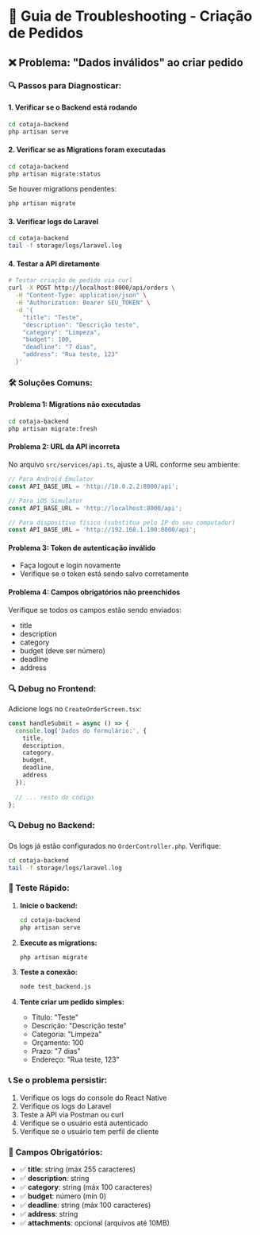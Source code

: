 # 🔧 Guia de Troubleshooting - Criação de Pedidos

## ❌ Problema: "Dados inválidos" ao criar pedido

### 🔍 Passos para Diagnosticar:

#### 1. **Verificar se o Backend está rodando**
```bash
cd cotaja-backend
php artisan serve
```

#### 2. **Verificar se as Migrations foram executadas**
```bash
cd cotaja-backend
php artisan migrate:status
```

Se houver migrations pendentes:
```bash
php artisan migrate
```

#### 3. **Verificar logs do Laravel**
```bash
cd cotaja-backend
tail -f storage/logs/laravel.log
```

#### 4. **Testar a API diretamente**
```bash
# Testar criação de pedido via curl
curl -X POST http://localhost:8000/api/orders \
  -H "Content-Type: application/json" \
  -H "Authorization: Bearer SEU_TOKEN" \
  -d '{
    "title": "Teste",
    "description": "Descrição teste",
    "category": "Limpeza",
    "budget": 100,
    "deadline": "7 dias",
    "address": "Rua teste, 123"
  }'
```

### 🛠️ Soluções Comuns:

#### **Problema 1: Migrations não executadas**
```bash
cd cotaja-backend
php artisan migrate:fresh
```

#### **Problema 2: URL da API incorreta**
No arquivo `src/services/api.ts`, ajuste a URL conforme seu ambiente:

```typescript
// Para Android Emulator
const API_BASE_URL = 'http://10.0.2.2:8000/api';

// Para iOS Simulator
const API_BASE_URL = 'http://localhost:8000/api';

// Para dispositivo físico (substitua pelo IP do seu computador)
const API_BASE_URL = 'http://192.168.1.100:8000/api';
```

#### **Problema 3: Token de autenticação inválido**
- Faça logout e login novamente
- Verifique se o token está sendo salvo corretamente

#### **Problema 4: Campos obrigatórios não preenchidos**
Verifique se todos os campos estão sendo enviados:
- title
- description
- category
- budget (deve ser número)
- deadline
- address

### 🔍 Debug no Frontend:

Adicione logs no `CreateOrderScreen.tsx`:

```typescript
const handleSubmit = async () => {
  console.log('Dados do formulário:', {
    title,
    description,
    category,
    budget,
    deadline,
    address
  });
  
  // ... resto do código
};
```

### 🔍 Debug no Backend:

Os logs já estão configurados no `OrderController.php`. Verifique:
```bash
cd cotaja-backend
tail -f storage/logs/laravel.log
```

### 📱 Teste Rápido:

1. **Inicie o backend:**
   ```bash
   cd cotaja-backend
   php artisan serve
   ```

2. **Execute as migrations:**
   ```bash
   php artisan migrate
   ```

3. **Teste a conexão:**
   ```bash
   node test_backend.js
   ```

4. **Tente criar um pedido simples:**
   - Título: "Teste"
   - Descrição: "Descrição teste"
   - Categoria: "Limpeza"
   - Orçamento: 100
   - Prazo: "7 dias"
   - Endereço: "Rua teste, 123"

### 📞 Se o problema persistir:

1. Verifique os logs do console do React Native
2. Verifique os logs do Laravel
3. Teste a API via Postman ou curl
4. Verifique se o usuário está autenticado
5. Verifique se o usuário tem perfil de cliente

### 🎯 Campos Obrigatórios:

- ✅ **title**: string (máx 255 caracteres)
- ✅ **description**: string
- ✅ **category**: string (máx 100 caracteres)
- ✅ **budget**: número (mín 0)
- ✅ **deadline**: string (máx 100 caracteres)
- ✅ **address**: string
- ✅ **attachments**: opcional (arquivos até 10MB) 